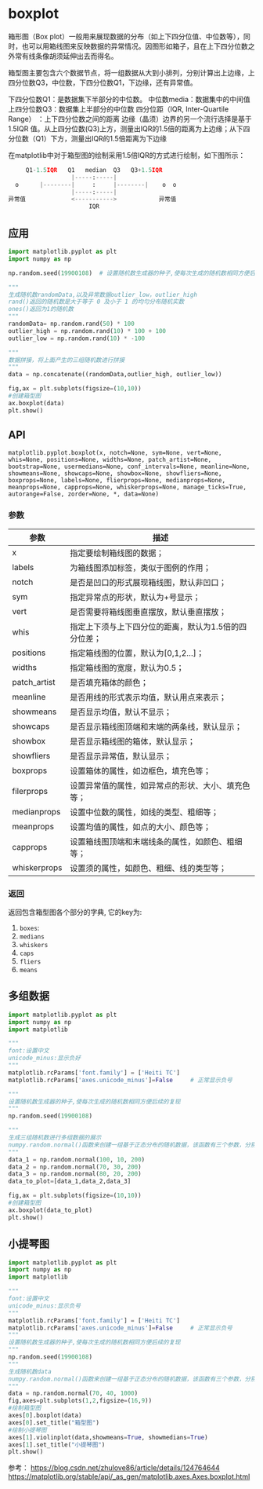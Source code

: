 # boxplot

箱形图（Box plot）一般用来展现数据的分布（如上下四分位值、中位数等），同时，也可以用箱线图来反映数据的异常情况。因图形如箱子，且在上下四分位数之外常有线条像胡须延伸出去而得名。

箱型图主要包含六个数据节点，将一组数据从大到小排列，分别计算出上边缘，上四分位数Q3，中位数，下四分位数Q1，下边缘，还有异常值。


下四分位数Q1：是数据集下半部分的中位数。
中位数media：数据集中的中间值
上四分位数Q3：数据集上半部分的中位数
四分位距（IQR, Inter-Quartile Range） ：上下四分位数之间的距离
边缘（晶须）边界的另一个流行选择是基于 1.5IQR 值。从上四分位数(Q3)上方，测量出IQR的1.5倍的距离为上边缘；从下四分位数（Q1）下方，测量出IQR的1.5倍距离为下边缘



在matplotlib中对于箱型图的绘制采用1.5倍IQR的方式进行绘制，如下图所示：
```python
     Q1-1.5IQR   Q1   median  Q3   Q3+1.5IQR
                  |-----:-----|
  o      |--------|     :     |--------|    o  o
                  |-----:-----|
异常值             <----------->            异常值
                       IQR
```

## 应用

```python
import matplotlib.pyplot as plt
import numpy as np

np.random.seed(19900108)  # 设置随机数生成器的种子,使每次生成的随机数相同方便后续的复现

"""
生成随机数randomData,以及异常数据outlier_low，outlier_high
rand()返回的随机数是大于等于 0 及小于 1 的均匀分布随机实数
ones()返回为1的随机数
"""
randomData= np.random.rand(50) * 100
outlier_high = np.random.rand(10) * 100 + 100
outlier_low = np.random.rand(10) * -100

"""
数据拼接，将上面产生的三组随机数进行拼接
"""
data = np.concatenate((randomData,outlier_high, outlier_low))

fig,ax = plt.subplots(figsize=(10,10))
#创建箱型图
ax.boxplot(data)
plt.show()


```


## API
`matplotlib.pyplot.boxplot(x, notch=None, sym=None, vert=None, whis=None, positions=None, widths=None, patch_artist=None, bootstrap=None, usermedians=None, conf_intervals=None, meanline=None, showmeans=None, showcaps=None, showbox=None, showfliers=None, boxprops=None, labels=None, flierprops=None, medianprops=None, meanprops=None, capprops=None, whiskerprops=None, manage_ticks=True, autorange=False, zorder=None, *, data=None)
`
### 参数
参数|描述
--|--
x|指定要绘制箱线图的数据；
labels|为箱线图添加标签，类似于图例的作用；
notch|是否是凹口的形式展现箱线图，默认非凹口；
sym|指定异常点的形状，默认为+号显示；
vert|是否需要将箱线图垂直摆放，默认垂直摆放；
whis|指定上下须与上下四分位的距离，默认为1.5倍的四分位差；
positions|指定箱线图的位置，默认为[0,1,2…]；
widths|指定箱线图的宽度，默认为0.5；
patch_artist|是否填充箱体的颜色；
meanline|是否用线的形式表示均值，默认用点来表示；
showmeans|是否显示均值，默认不显示；
showcaps|是否显示箱线图顶端和末端的两条线，默认显示；
showbox|是否显示箱线图的箱体，默认显示；
showfliers|是否显示异常值，默认显示；
boxprops|设置箱体的属性，如边框色，填充色等；
filerprops|设置异常值的属性，如异常点的形状、大小、填充色等；
medianprops|设置中位数的属性，如线的类型、粗细等；
meanprops|设置均值的属性，如点的大小、颜色等；
capprops|设置箱线图顶端和末端线条的属性，如颜色、粗细等；
whiskerprops|设置须的属性，如颜色、粗细、线的类型等；



### 返回
返回包含箱型图各个部分的字典, 它的key为:
1. `boxes`:
2. `medians`
3. `whiskers`
4. `caps`
5. `fliers`
6. `means`


## 多组数据

```python
import matplotlib.pyplot as plt
import numpy as np
import matplotlib

"""
font:设置中文
unicode_minus:显示负好
"""
matplotlib.rcParams['font.family'] = ['Heiti TC']
matplotlib.rcParams['axes.unicode_minus']=False     # 正常显示负号

"""
设置随机数生成器的种子,使每次生成的随机数相同方便后续的复现
"""
np.random.seed(19900108)

"""
生成三组随机数进行多组数据的展示
numpy.random.normal()函数来创建一组基于正态分布的随机数据，该函数有三个参数，分别是正态分布的平均值、标准差以及期望值的数量
"""
data_1 = np.random.normal(100, 10, 200)
data_2 = np.random.normal(70, 30, 200)
data_3 = np.random.normal(80, 20, 200)
data_to_plot=[data_1,data_2,data_3]

fig,ax = plt.subplots(figsize=(10,10))
#创建箱型图
ax.boxplot(data_to_plot)
plt.show()
```



## 小提琴图

```python
import matplotlib.pyplot as plt
import numpy as np
import matplotlib

"""
font:设置中文
unicode_minus:显示负号
"""
matplotlib.rcParams['font.family'] = ['Heiti TC']
matplotlib.rcParams['axes.unicode_minus']=False     # 正常显示负号
"""
设置随机数生成器的种子,使每次生成的随机数相同方便后续的复现
"""
np.random.seed(19900108)
"""
生成随机数data
numpy.random.normal()函数来创建一组基于正态分布的随机数据，该函数有三个参数，分别是正态分布的平均值、标准差以及期望值的数量
"""
data = np.random.normal(70, 40, 1000)
fig,axes=plt.subplots(1,2,figsize=(16,9))
#绘制箱型图
axes[0].boxplot(data)
axes[0].set_title("箱型图")
#绘制小提琴图
axes[1].violinplot(data,showmeans=True, showmedians=True)
axes[1].set_title("小提琴图")
plt.show()

```

参考：
https://blog.csdn.net/zhulove86/article/details/124764644
https://matplotlib.org/stable/api/_as_gen/matplotlib.axes.Axes.boxplot.html